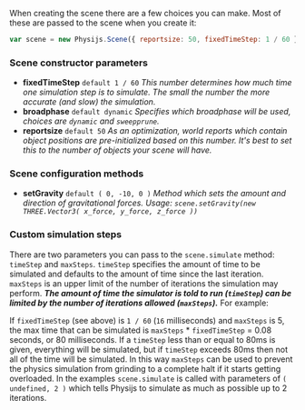 When creating the scene there are a few choices you can make. Most of these are passed to the scene when you create it:

```javascript
var scene = new Physijs.Scene({ reportsize: 50, fixedTimeStep: 1 / 60 });
```

### Scene constructor parameters
* **fixedTimeStep** `default 1 / 60` *This number determines how much time one simulation step is to simulate. The small the number the more accurate (and slow) the simulation.*
* **broadphase** `default dynamic` *Specifies which broadphase will be used, choices are `dynamic` and `sweepprune`.*
* **reportsize** `default 50` *As an optimization, world reports which contain object positions are pre-initialized based on this number. It's best to set this to the number of objects your scene will have.*

### Scene configuration methods
* **setGravity** `default ( 0, -10, 0 )` *Method which sets the amount and direction of gravitational forces. Usage: `scene.setGravity(new THREE.Vector3( x_force, y_force, z_force ))`*

### Custom simulation steps
There are two parameters you can pass to the `scene.simulate` method: `timeStep` and `maxSteps`. `timeStep` specifies the amount of time to be simulated and defaults to the amount of time since the last iteration. `maxSteps` is an upper limit of the number of iterations the simulation may perform. ***The amount of time the simulator is told to run (`timeStep`) can be limited by the number of iterations allowed (`maxSteps`).*** For example:

If `fixedTimeStep` (see above) is `1 / 60` (`16` milliseconds) and `maxSteps` is 5, the max time that can be simulated is `maxSteps` * `fixedTimeStep` = 0.08 seconds, or 80 milliseconds. If a `timeStep` less than or equal to 80ms is given, everything will be simulated, but if `timeStep` exceeds 80ms then not all of the time will be simulated. In this way `maxSteps` can be used to prevent the physics simulation from grinding to a complete halt if it starts getting overloaded. In the examples `scene.simulate` is called with parameters of `( undefined, 2 )` which tells Physijs to simulate as much as possible up to 2 iterations.